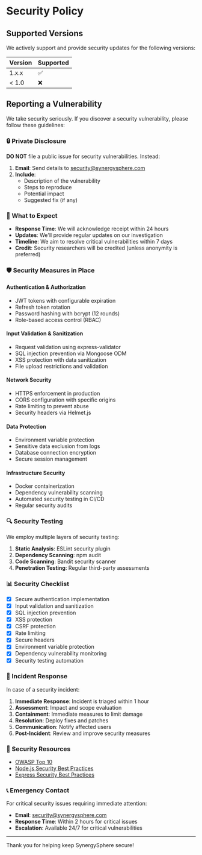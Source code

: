 # Security Policy

## Supported Versions

We actively support and provide security updates for the following versions:

| Version | Supported          |
| ------- | ------------------ |
| 1.x.x   | :white_check_mark: |
| < 1.0   | :x:                |

## Reporting a Vulnerability

We take security seriously. If you discover a security vulnerability, please follow these guidelines:

### 🔒 Private Disclosure

**DO NOT** file a public issue for security vulnerabilities. Instead:

1. **Email**: Send details to security@synergysphere.com
2. **Include**: 
   - Description of the vulnerability
   - Steps to reproduce
   - Potential impact
   - Suggested fix (if any)

### 📧 What to Expect

- **Response Time**: We will acknowledge receipt within 24 hours
- **Updates**: We'll provide regular updates on our investigation
- **Timeline**: We aim to resolve critical vulnerabilities within 7 days
- **Credit**: Security researchers will be credited (unless anonymity is preferred)

### 🛡️ Security Measures in Place

#### Authentication & Authorization
- JWT tokens with configurable expiration
- Refresh token rotation
- Password hashing with bcrypt (12 rounds)
- Role-based access control (RBAC)

#### Input Validation & Sanitization
- Request validation using express-validator
- SQL injection prevention via Mongoose ODM
- XSS protection with data sanitization
- File upload restrictions and validation

#### Network Security
- HTTPS enforcement in production
- CORS configuration with specific origins
- Rate limiting to prevent abuse
- Security headers via Helmet.js

#### Data Protection
- Environment variable protection
- Sensitive data exclusion from logs
- Database connection encryption
- Secure session management

#### Infrastructure Security
- Docker containerization
- Dependency vulnerability scanning
- Automated security testing in CI/CD
- Regular security audits

### 🔍 Security Testing

We employ multiple layers of security testing:

1. **Static Analysis**: ESLint security plugin
2. **Dependency Scanning**: npm audit
3. **Code Scanning**: Bandit security scanner
4. **Penetration Testing**: Regular third-party assessments

### 📊 Security Checklist

- [x] Secure authentication implementation
- [x] Input validation and sanitization
- [x] SQL injection prevention
- [x] XSS protection
- [x] CSRF protection
- [x] Rate limiting
- [x] Secure headers
- [x] Environment variable protection
- [x] Dependency vulnerability monitoring
- [x] Security testing automation

### 🚨 Incident Response

In case of a security incident:

1. **Immediate Response**: Incident is triaged within 1 hour
2. **Assessment**: Impact and scope evaluation
3. **Containment**: Immediate measures to limit damage
4. **Resolution**: Deploy fixes and patches
5. **Communication**: Notify affected users
6. **Post-Incident**: Review and improve security measures

### 🔗 Security Resources

- [OWASP Top 10](https://owasp.org/www-project-top-ten/)
- [Node.js Security Best Practices](https://nodejs.org/en/docs/guides/security/)
- [Express Security Best Practices](https://expressjs.com/en/advanced/best-practice-security.html)

### 📞 Emergency Contact

For critical security issues requiring immediate attention:

- **Email**: security@synergysphere.com
- **Response Time**: Within 2 hours for critical issues
- **Escalation**: Available 24/7 for critical vulnerabilities

---

Thank you for helping keep SynergySphere secure!
